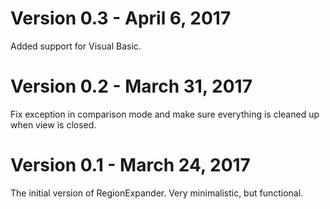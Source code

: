 # Version 0.3 - April 6, 2017

Added support for Visual Basic.

# Version 0.2 - March 31, 2017

Fix exception in comparison mode and make sure everything is cleaned up when view is closed.

# Version 0.1 - March 24, 2017

The initial version of RegionExpander. Very minimalistic, but functional.
